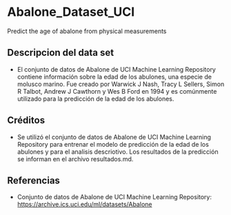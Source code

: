 # Abalone_Dataset_UCI
 Predict the age of abalone from physical measurements

## Descripcion del data set

- El conjunto de datos de Abalone de UCI Machine Learning Repository contiene información sobre la edad de los abulones, una especie de molusco marino. Fue creado por Warwick J Nash, Tracy L Sellers, Simon R Talbot, Andrew J Cawthorn y Wes B Ford en 1994 y es comúnmente utilizado para la predicción de la edad de los abulones.

## Créditos
- Se utilizó el conjunto de datos de Abalone de UCI Machine Learning Repository para entrenar el modelo de predicción de la edad de los abulones y para el analisis descriotivo. Los resultados de la predicción se informan en el archivo resultados.md.

## Referencias
- Conjunto de datos de Abalone de UCI Machine Learning Repository: https://archive.ics.uci.edu/ml/datasets/Abalone
